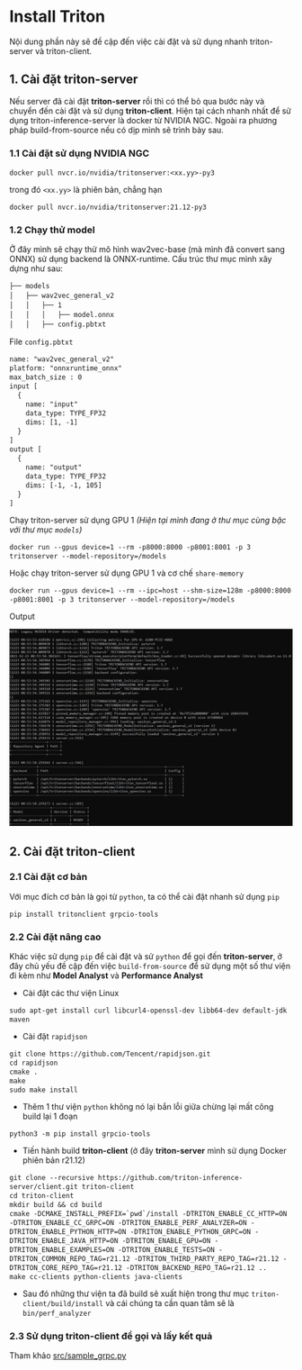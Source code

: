 # Install Triton

Nội dung phần này sẽ đề cập đến việc cài đặt và sử dụng nhanh triton-server và triton-client.

## 1. Cài đặt triton-server
Nếu server đã cài đặt **triton-server** rồi thì có thể bỏ qua bước này và chuyển đến cài đặt và sử dụng **triton-client**. Hiện tại cách nhanh nhất để sử dụng triton-inference-server là docker từ NVIDIA NGC. Ngoài ra phương pháp build-from-source nếu có dịp mình sẽ trình bày sau. 
### 1.1 Cài đặt sử dụng NVIDIA NGC 
```
docker pull nvcr.io/nvidia/tritonserver:<xx.yy>-py3
```
trong đó ```<xx.yy>``` là phiên bản, chẳng hạn
```
docker pull nvcr.io/nvidia/tritonserver:21.12-py3
```
### 1.2 Chạy thử model
Ở đây mình sẽ chạy thử mô hình wav2vec-base (mà mình đã convert sang ONNX) sử dụng backend là ONNX-runtime. Cấu trúc thư mục mình xây dựng như sau:
```bash
├── models
│   ├── wav2vec_general_v2
│   │   ├── 1
│   │   │   ├── model.onnx
│   │   ├── config.pbtxt
```
File ```config.pbtxt```
```
name: "wav2vec_general_v2"
platform: "onnxruntime_onnx"
max_batch_size : 0
input [
  {
    name: "input"
    data_type: TYPE_FP32
    dims: [1, -1]
  }
]
output [
  {
    name: "output"
    data_type: TYPE_FP32
    dims: [-1, -1, 105]
  }
]
```
Chạy triton-server sử dụng GPU 1 <i>(Hiện tại mình đang ở thư mục cùng bậc với thư mục ```models```)</i>
```
docker run --gpus device=1 --rm -p8000:8000 -p8001:8001 -p 3 tritonserver --model-repository=/models
```
Hoặc chạy triton-server sử dụng GPU 1 và cơ chế ```share-memory```
```
docker run --gpus device=1 --rm --ipc=host --shm-size=128m -p8000:8000 -p8001:8001 -p 3 tritonserver --model-repository=/models
```

Output
<p align="left">
  <img src="../fig/wav2vec_general_start.jpg" width="960">
</p>


## 2. Cài đặt triton-client
### 2.1 Cài đặt cơ bản
Với mục đích cơ bản là gọi từ ```python```, ta có thể cài đặt nhanh sử dụng ```pip```
```
pip install tritonclient grpcio-tools
```
### 2.2 Cài đặt nâng cao
Khác việc sử dụng ```pip``` để cài đặt và sử ```python``` để gọi đến **triton-server**, ở đây chủ yếu đề cập đến việc ```build-from-source``` để sử dụng một số thư viện đi kèm như **Model Analyst** và **Performance Analyst**
- Cài đặt các thư viện Linux
```
sudo apt-get install curl libcurl4-openssl-dev libb64-dev default-jdk maven
```
- Cài đặt ```rapidjson```
```
git clone https://github.com/Tencent/rapidjson.git
cd rapidjson
cmake .
make
sudo make install
```
- Thêm 1 thư viện ```python``` không nó lại bắn lỗi giữa chừng lại mất công build lại 1 đoạn
```
python3 -m pip install grpcio-tools
```
- Tiến hành build **triton-client** (ở đây **triton-server** mình sử dụng Docker phiên bản r21.12)
```
git clone --recursive https://github.com/triton-inference-server/client.git triton-client
cd triton-client
mkdir build && cd build
cmake -DCMAKE_INSTALL_PREFIX=`pwd`/install -DTRITON_ENABLE_CC_HTTP=ON -DTRITON_ENABLE_CC_GRPC=ON -DTRITON_ENABLE_PERF_ANALYZER=ON -DTRITON_ENABLE_PYTHON_HTTP=ON -DTRITON_ENABLE_PYTHON_GRPC=ON -DTRITON_ENABLE_JAVA_HTTP=ON -DTRITON_ENABLE_GPU=ON -DTRITON_ENABLE_EXAMPLES=ON -DTRITON_ENABLE_TESTS=ON -DTRITON_COMMON_REPO_TAG=r21.12 -DTRITON_THIRD_PARTY_REPO_TAG=r21.12 -DTRITON_CORE_REPO_TAG=r21.12 -DTRITON_BACKEND_REPO_TAG=r21.12 ..
make cc-clients python-clients java-clients
```
- Sau đó những thư viện ta đã build sẽ xuất hiện trong thư mục ```triton-client/build/install``` và cái chúng ta cần quan tâm sẽ là ```bin/perf_analyzer```
### 2.3 Sử dụng triton-client để gọi và lấy kết quả
Tham khảo [src/sample_grpc.py](../src/sample_grpc.py)

